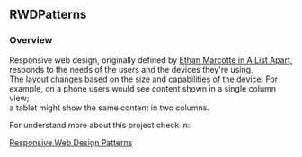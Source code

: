## RWDPatterns

### Overview 

Responsive web design, originally defined by [Ethan Marcotte in A List Apart,](https://alistapart.com/article/responsive-web-design/) responds to the needs of the users and the devices they're using.  
The layout changes based on the size and capabilities of the device. For example, on a phone users would see content shown in a single column view;  
a tablet might show the same content in two columns.

For understand more about this project check in: 

[Responsive Web Design Patterns](https://developers.google.com/web/fundamentals/design-and-ux/responsive/patterns)
